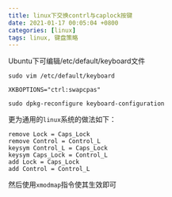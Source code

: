 ```yaml
---
title: linux下交换contrl与caplock按键 
date: 2021-01-17 00:05:04 +0800
categories: [linux]
tags: linux, 键盘策略
---
```


Ubuntu下可编辑/etc/default/keyboard文件

```bash?linenums
sudo vim /etc/default/keyboard
```

```bash?linenums
XKBOPTIONS="ctrl:swapcpas"
```

```bash?linenums
sudo dpkg-reconfigure keyboard-configuration
```

更为通用的`linux`系统的做法如下：

```plaintext?linenums
remove Lock = Caps_Lock
remove Control = Control_L
keysym Control_L = Caps_Lock
keysym Caps_Lock = Control_L
add Lock = Caps_Lock
add Control = Control_L
```

然后使用`xmodmap`指令使其生效即可
